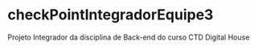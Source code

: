 # checkPointIntegradorEquipe3
Projeto Integrador da disciplina de Back-end do curso CTD Digital House
